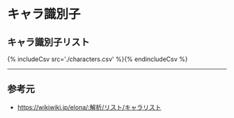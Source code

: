 # キャラ識別子
## キャラ識別子リスト
{% includeCsv src='./characters.csv' %}{% endincludeCsv %}

---

## 参考元
* https://wikiwiki.jp/elona/:解析/リスト/キャラリスト
